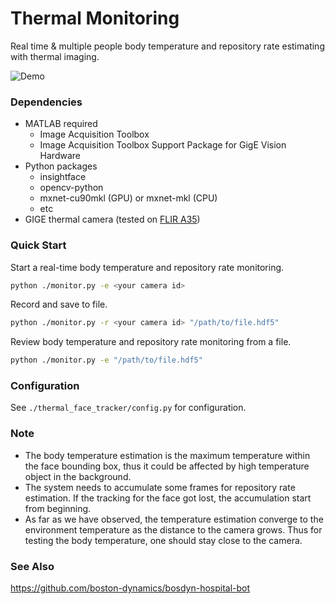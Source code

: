 # Thermal Monitoring

Real time & multiple people body temperature and repository rate estimating with thermal imaging.

![Demo](https://tsanchenli.com/s2/vF9F6qYQcEo3Sx7zwtAy7L.gif)

### Dependencies

- MATLAB required
  - Image Acquisition Toolbox
  - Image Acquisition Toolbox Support Package for GigE Vision Hardware
- Python packages
  - insightface
  - opencv-python
  - mxnet-cu90mkl (GPU) or mxnet-mkl (CPU)
  - etc
- GIGE thermal camera (tested on [FLIR A35](https://www.flir.com/products/a35/))

### Quick Start

Start a real-time body temperature and repository rate monitoring.

```bash
python ./monitor.py -e <your camera id>
```

Record and save to file.

```bash
python ./monitor.py -r <your camera id> "/path/to/file.hdf5"
```

Review body temperature and repository rate monitoring from a file.

```bash
python ./monitor.py -e "/path/to/file.hdf5"
```

### Configuration

See `./thermal_face_tracker/config.py` for configuration.

### Note

- The body temperature estimation is the maximum temperature within the face bounding box, thus it could be affected by high temperature object in the background.
- The system needs to accumulate some frames for repository rate estimation. If the tracking for the face got lost, the accumulation start from beginning.
- As far as we have observed, the temperature estimation converge to the environment temperature as the distance to the camera grows. Thus for testing the body temperature, one should stay close to the camera.

### See Also

https://github.com/boston-dynamics/bosdyn-hospital-bot
